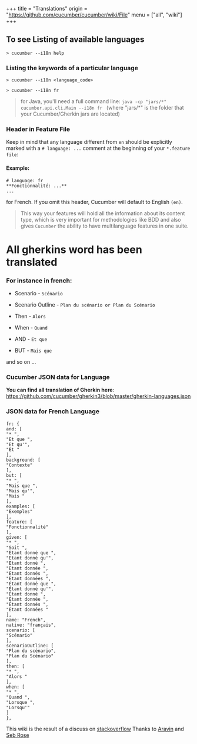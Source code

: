 +++
title = "Translations"
origin = "https://github.com/cucumber/cucumber/wiki/File"
menu = ["all", "wiki"]
+++

## To see Listing of available languages

    > cucumber --i18n help

### Listing the keywords of a particular language

    > cucumber --i18n <language_code>

    > cucumber --i18n fr

> for Java, you'll need a full command line: 
> `java -cp "jars/*" cucumber.api.cli.Main --i18n fr `
> (where "jars/*" is the folder that your Cucumber/Gherkin jars are located) 

### Header in Feature File
Keep in mind that any language different from `en` should be explicitly marked with a `# language: ...` comment at the beginning of your `*.feature file`:

#### Example:

    # language: fr
    **Fonctionnalité: ...**
    ...

for French. If you omit this header, Cucumber will default to English `(en)`.

> This way your features will hold all the information about its content type, which is very important for methodologies like BDD and also gives `Cucumber` the ability to have multilanguage features in one suite.


# All gherkins word has been translated

### For instance in french: 

* Scenario - `Scénario`

* Scenario Outline - `Plan du scénario or Plan du Scénario`

* Then - `Alors`

* When - `Quand`

* AND - `Et que`

* BUT - `Mais que`

and so on ...


### Cucumber JSON data for Language

**You can find all translation of Gherkin here**: https://github.com/cucumber/gherkin3/blob/master/gherkin-languages.json


### JSON data for French Language

    fr: {
    and: [
    "* ",
    "Et que ",
    "Et qu'",
    "Et "
    ],
    background: [
    "Contexte"
    ],
    but: [
    "* ",
    "Mais que ",
    "Mais qu'",
    "Mais "
    ],
    examples: [
    "Exemples"
    ],
    feature: [
    "Fonctionnalité"
    ],
    given: [
    "* ",
    "Soit ",
    "Etant donné que ",
    "Etant donné qu'",
    "Etant donné ",
    "Etant donnée ",
    "Etant donnés ",
    "Etant données ",
    "Étant donné que ",
    "Étant donné qu'",
    "Étant donné ",
    "Étant donnée ",
    "Étant donnés ",
    "Étant données "
    ],
    name: "French",
    native: "français",
    scenario: [
    "Scénario"
    ],
    scenarioOutline: [
    "Plan du scénario",
    "Plan du Scénario"
    ],
    then: [
    "* ",
    "Alors "
    ],
    when: [
    "* ",
    "Quand ",
    "Lorsque ",
    "Lorsqu'"
    ]
    },

This wiki is the result of a discuss on [stackoverflow](http://stackoverflow.com/questions/34257188/where-are-the-translations-in-cucumber-gherkin/34263505#34263505)
Thanks to [Aravin](http://stackoverflow.com/users/3058254/aravin) and [Seb Rose](http://stackoverflow.com/users/12405/seb-rose)
